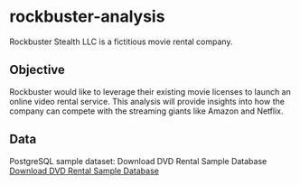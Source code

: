 # **rockbuster-analysis** 

Rockbuster Stealth LLC is a fictitious movie rental company.

## **Objective**  

Rockbuster would like to leverage their existing movie licenses to launch an online video rental service. This analysis will provide insights into how the company can compete with the streaming giants like Amazon and Netflix.

## **Data**

PostgreSQL sample dataset: Download DVD Rental Sample Database
[Download DVD Rental Sample Database](https://github.com/pgideonhub/rockbuster-analysis/files/10505049/dvdrental.zip)
